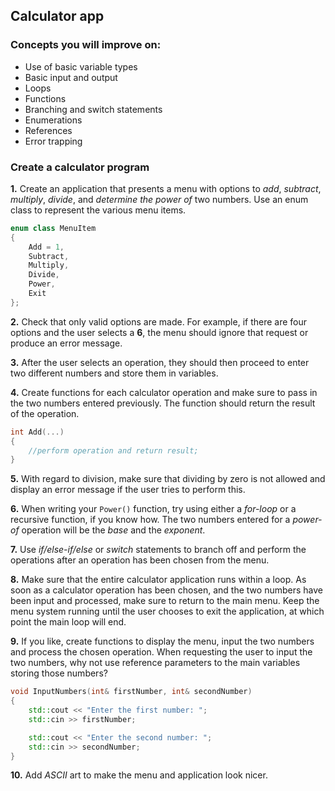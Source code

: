 ## Calculator app

### Concepts you will improve on:

- Use of basic variable types
- Basic input and output
- Loops
- Functions
- Branching and switch statements
- Enumerations
- References
- Error trapping

### Create a calculator program

<b>1.</b> Create an application that presents a menu with options to <i>add</i>, <i>subtract</i>, <i>multiply</i>, <i>divide</i>, and <i>determine the power of</i> two numbers. Use an enum class to represent the various menu items. <br>

```cpp
enum class MenuItem
{
	Add = 1,
	Subtract,
	Multiply,
	Divide,
	Power,
	Exit
};
```

<b>2.</b> Check that only valid options are made. For example, if there are four options and the user selects a <b>6</b>, the menu should ignore that request or produce an error message.

<b>3.</b> After the user selects an operation, they should then proceed to enter two different numbers and store them in variables. <br>

<b>4.</b> Create functions for each calculator operation and make sure to pass in the two numbers entered previously. The function should return the result of the operation. <br>

```cpp
int Add(...)
{
	//perform operation and return result;
}
```
<b>5.</b> With regard to division, make sure that dividing by zero is not allowed and display an error message if the user tries to perform this. <br>

<b>6.</b> When writing your ```Power()``` function, try using either a <i>for-loop</i> or a recursive function, if you know how. The two numbers entered for a <i>power-of</i> operation will be the <i>base</i> and the <i>exponent</i>. <br>
 
<b>7.</b> Use <i>if/else-if/else</i> or <i>switch</i> statements to branch off and perform the operations after an operation has been chosen from the menu. <br>

<b>8.</b> Make sure that the entire calculator application runs within a loop. As soon as a calculator operation has been chosen, and the two numbers have been input and processed, make sure to return to the main menu. Keep the menu system running until the user chooses to exit the application, at which point the main loop will end. <br>

<b>9.</b> If you like, create functions to display the menu, input the two numbers and process the chosen operation. When requesting the user to input the two numbers, why not use reference parameters to the main variables storing those numbers? <br>

```cpp
void InputNumbers(int& firstNumber, int& secondNumber)
{
	std::cout << "Enter the first number: ";
	std::cin >> firstNumber;

	std::cout << "Enter the second number: ";
	std::cin >> secondNumber;
}
```

<b>10.</b> Add <i>ASCII</i> art to make the menu and application look nicer.
